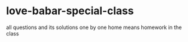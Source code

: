 # love-babar-special-class
all questions and its solutions one by one 
home means homework in the class

